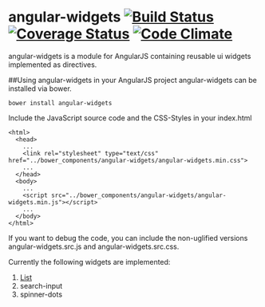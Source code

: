 angular-widgets [![Build Status](https://travis-ci.org/pchorus/angular-widgets.svg?branch=master)](https://travis-ci.org/pchorus/angular-widgets) [![Coverage Status](https://coveralls.io/repos/pchorus/angular-widgets/badge.svg?branch=coveralls)](https://coveralls.io/r/pchorus/angular-widgets?branch=coveralls) [![Code Climate](https://codeclimate.com/github/pchorus/angular-widgets/badges/gpa.svg)](https://codeclimate.com/github/pchorus/angular-widgets)
===============

angular-widgets is a module for AngularJS containing reusable ui widgets implemented as directives.

##Using angular-widgets in your AngularJS project
angular-widgets can be installed via bower.
```
bower install angular-widgets
```

Include the JavaScript source code and the CSS-Styles in your index.html
```
<html>
  <head>
    ...
    <link rel="stylesheet" type="text/css" href="../bower_components/angular-widgets/angular-widgets.min.css">
    ...
  </head>
  <body>
    ...
    <script src="../bower_components/angular-widgets/angular-widgets.min.js"></script>
    ...
  </body>
</html>

```

If you want to debug the code, you can include the non-uglified versions angular-widgets.src.js and angular-widgets.src.css.

Currently the following widgets are implemented:
1. [List](https://github.com/pchorus/angular-widgets/tree/master/app/widgets/list)
2. search-input
3. spinner-dots

